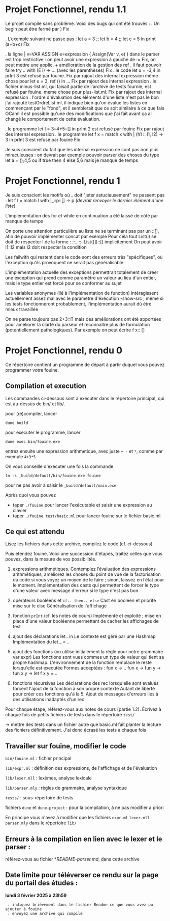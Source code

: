 # Projet Fonctionnel, rendu 1.1
Le projet compile sans problème. Voici des bugs qui ont été trouvés :
. Un begin peut être fermé par )
Fix

. L’exemple suivant ne passe pas :
let a = 3 ;;
let b = 4 ;;
let c = 5 in
prInt (a+b+c)
Fix

. la ligne     | v=VAR ASSIGN e=expression             { Assign(Var v, e) }
dans le parser est trop restrictive : on peut avoir une expression à gauche de :=
Fix, on peut mettre une applic, + amélioration de la gestion des ref
. il faut pouvoir faire try .. with (E i) -> ...    (avec les parenthèses)
Fix
. le code    let u = -3,4 in prInt 3    est refusé par fouine.
Fix par rajout des internal expression
même chose pour let u = 3, ref () in ...
Fix par rajout des internal expression
. le fichier minus-list.ml, qui faisait partie de l'archive de tests fournie, est refusé par fouine. meme chose pour plus-list.ml.
Fix par rajout des internal expression
.  l'ordre d'évaluation des éléments d'une liste n'est pas le bon
j'ai rajouté testOrdreList.ml, il indique bien qu'on évalue les listes en commençant par le "fond", et il semblerait que ce soit similaire à ce que fais OCaml
il est possible qu'une des modifications que j'ai fait avant ça ai changé le comportement de cette évaluation.

. le programme    let l = 3::4+5::[] in prInt 2     est refusé par fouine
Fix par rajout des internal expression
. le programme    let f x = match x with | (h1 :: l1, l2) -> 3 in prInt 3   est refusé par fouine
Fix

Je suis conscient du fait que les internal expression ne sont pas non plus miraculeuses : on devrait par exemple pouvoir parser des choses du type let a = ();4,5 ou if true then 4 else 5,6 mais je manque de temps

# Projet Fonctionnel, rendu 1

Je suis conscient les motifs où _ doit "jeter astucieusement" ne passent pas :
let f l = match l with |_::p::[] -> p (*devrait renvoyer le dernier élément d'une liste*)

L'implémentation des for et while en continuation a été laissé de côté par manque de temps

On porte une attention particulière au liste ne se terminant pas par un ::[], afin de pouvoir implémenter concat par exemple
Pour cela tout List(l) se doit de respecter l de la forme : _::...::_::List([])::[] implicitement
On peut avoir l1::l2 mais l2 doit respecter la condition

Les failwith qui restent dans le code sont des erreurs très "spécifiques", où l'exception qu'ils provoquent ne serait pas généralisable

L'implémentation actuelle des exceptions permettrait totalement de créer une exception qui prend comme paramètre un valeur au lieu d'un entier, mais le type entier est forcé pour se conformer au sujet

Les variables anonymes (lié à l'implémentation de function) intéragissent actuellement assez mal avec le paramètre d'éxécution -show-src ; même si les tests fonctionneront probablement, l'implémentation aurait dû être mieux travaillée

On ne parse toujours pas 2+3::[] mais des améliorations ont été apportées pour améliorer la clarté du parseur et reconnaître plus de formulation (potentiellement pathologiques). Par exemple on peut écrire f x:: []


# Projet Fonctionnel, rendu 0

Ce répertoire contient un programme de départ à partir duquel vous pouvez programmer votre fouine.

## Compilation et execution

Les commandes ci-dessous sont à exécuter dans le répertoire principal, qui est au-dessus de bin/ et lib/.

pour (re)compiler, lancer
```
dune build
```

pour executer le programme, lancer
```
dune exec bin/fouine.exe
```

entrez ensuite une expression arithmetique, avec juste `+ -` et `*`, comme par exemple `4+3*5`



On vous conseille d'exécuter une fois la commande
```
ln -s _build/default/bin/fouine.exe fouine
```
pour ne pas avoir à saisir le `_build/default/main.exe`

Après quoi vous pouvez
- taper `./fouine` pour lancer l'exécutable et saisir une expression au clavier
- taper `./fouine test/basic.ml` pour lancer fouine sur le fichier basic.ml

## Ce qui est attendu

Lisez les fichiers dans cette archive, compilez le code (cf. ci-dessous)

Puis étendez fouine. Voici une succession d'étapes, traitez celles que vous pouvez, dans la mesure de vos possibilités.  

1. expressions arithmétiques. 
Contemplez l’évaluation des expressions arithmétiques, améliorez les choses du point de vue de la factorisation du code si vous voyez un moyen de le faire ; sinon, laissez en l’état pour le moment.
Implémentation des casts qui permettent de forcer le type d'une valeur avec message d'erreur si le type n'est pas bon
2. opérateurs booléens et `if.. then.. else`
Cast en booléen et priorité mise sur le else
Généralisation de l'affichage
3. fonction `prInt` (cf. les notes de cours)
Implémenté et exploité ; mise en place d'une valeur booléenne permettant de cacher les affichages de test
4. ajout des déclarations let.. in
Le contexte est géré par une Hashmap
Implémentation du let _ = ..

5. ajout des fonctions
(on utilise initialement la règle pour notre grammaire var expr)
Les fonctions sont vues commes un type de valeur qui tient sa propre hashmap. L'environnement de la fonction remplace le reste lorsqu'elle est executée
Formes acceptées :
fun x -> ..
fun x -> fun y ->
fun x y ->
let f x y = ..
6. fonctions récursives
Les déclarations des rec lorsqu'elle sont evalués forcent l'ajout de la fonction à son propre contexte
Autant de liberté pour créer ces fonctions qu'à la 5.
Ajout de messages d'erreurs liés à des utilisations inadaptés d'un rec

Pour chaque étape, référez-vous aux notes de cours (partie 1.2). 
Écrivez à chaque fois de petits fichiers de tests dans le répertoire `test/`

-> mettre des tests dans un fichier autre que basic.ml fait planter la lecture des fichiers définitivement. J'ai donc écrasé les tests à chaque fois

## Travailler sur fouine, modifier le code

`bin/fouine.ml` : fichier principal

`lib/expr.ml` : définition des expressions, de l'affichage et de l'évaluation

`lib/lexer.mll` : lexèmes, analyse lexicale

`lib/parser.mly` : règles de grammaire, analyse syntaxique

`tests/` : sous-répertoire de tests

fichiers `dune` et `dune-project` : pour la compilation, à ne pas modifier a priori

En principe vous n'avez à modifier que les fichiers
  `expr.ml`    `lexer.mll`    `parser.mly`
dans le répertoire `lib/`

## Erreurs à la compilation en lien avec le lexer et le parser :
   référez-vous au fichier **README-parser.md*, dans cette archive

## Date limite pour téléverser ce rendu sur la page du portail des études :

   **lundi 3 février 2025 à 23h59**

     . indiquez brièvement dans le fichier Readme ce que vous avez pu ajouter à fouine
     . envoyez une archive qui compile


